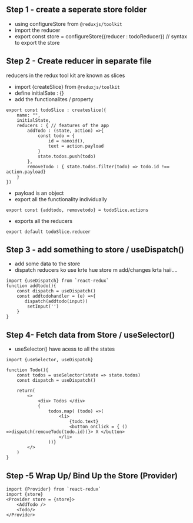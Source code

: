 

## Step 1 - create a seperate store folder 
- using configureStore from `@reduxjs/toolkit`
- import the reducer
- export const store = configureStore({reducer : todoReducer}) // syntax to export the store

## Step 2 - Create reducer in separate file
reducers in the redux tool kit are known as slices
- import {createSlice} from `@reduxjs/toolkit`
- define initialSate : {}
- add the functionalites / property
```
export const todoSlice : createslice({
    name: "",
    initialState,
    reducers : { // features of the app 
        addTodo : (state, action) =>{
            const todo = {
                id = nanoid(),
                text = action.payload
            }
            state.todos.push(todo)
        },
        removeTodo : { state.todos.filter(todo) => todo.id !== action.payload}
    }
})
```
- payload is an object
- export all the functionality individually
```
export const {addtodo, removetodo} = todoSlice.actions
```
- exports all the reducers
```
export default todoSlice.reducer
```

## Step 3 - add something to store / useDispatch()
- add some data to the store
- dispatch reducers ko use krte hue store m add/changes krta haii....
```
import {useDispatch} from `react-redux`
function addtodo(){
    const dispatch = useDispatch()
    const addtodohandler = (e) =>{
       dispatch(addtodo(input))
        setInput('')
    }
}
```

## Step 4- Fetch data from Store / useSelector()
- useSelector() have acess to all the states
```
import {useSelector, useDispatch}

function Todo(){
    const todos = useSelector(state => state.todos)
    const dispatch = useDispatch()

    return(
        <>
            <div> Todos </div>
            {
                todos.map( (todo) =>(
                    <li> 
                        {todo.text}
                        <button onClick = { () =>dispatch(removeTodo(todo.id))}> X </button>
                    </li>
                ))}  
        </>
    )
}
```
## Step -5  Wrap Up/ Bind Up the Store (Provider)
```
import {Provider} from `react-redux`
import {store}
<Provider store = {store}>
    <AddTodo />
    <Todo/>
</Provider>
```